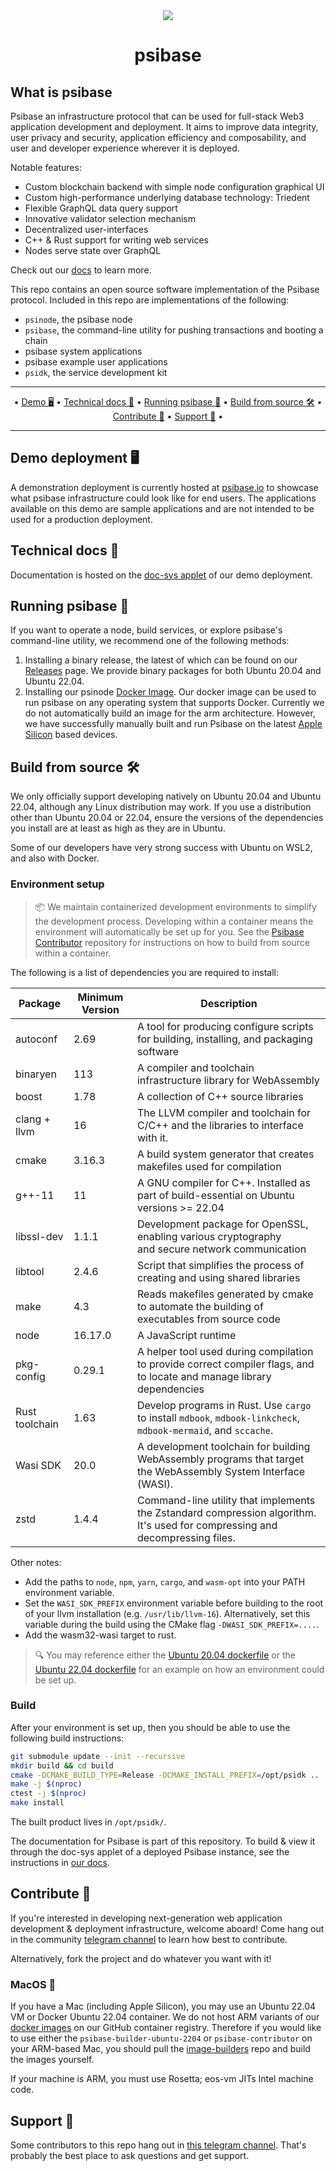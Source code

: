 <div align="center">
  <img src="https://about.psibase.io/assets/logo-psibase-green.0714b8ee.svg" />
</div>
<h1 align="center">
  psibase
</h1>

## What is psibase

Psibase an infrastructure protocol that can be used for full-stack Web3 application development and deployment. It aims to improve data integrity, user privacy and security, application efficiency and composability, and user and developer experience wherever it is deployed.

Notable features:
* Custom blockchain backend with simple node configuration graphical UI
* Custom high-performance underlying database technology: Triedent
* Flexible GraphQL data query support
* Innovative validator selection mechanism
* Decentralized user-interfaces
* C++ & Rust support for writing web services
* Nodes serve state over GraphQL 

Check out our [docs](https://doc-sys.psibase.io/) to learn more.

This repo contains an open source software implementation of the Psibase protocol. Included in this repo are implementations of the following:

- `psinode`, the psibase node
- `psibase`, the command-line utility for pushing transactions and booting a chain
- psibase system applications 
- psibase example user applications
- `psidk`, the service development kit

-------

<p align="center">
    &bull;
    <a href="#demo-deployment-%EF%B8%8F">Demo 🖥️</a> &bull;
    <a href="#technical-docs">Technical docs 📓</a> &bull;
    <a href="#running-psibase">Running psibase 🚀</a> &bull;
    <a href="#build-from-source">Build from source 🛠️</a> &bull;
    <a href="#contribute-">Contribute 🧬</a> &bull;
    <a href="#support">Support 📱</a> &bull;
</p>

-------

## Demo deployment 🖥️

A demonstration deployment is currently hosted at [psibase.io](https://psibase.io) to showcase what psibase infrastructure could look like for end users. The applications available on this demo are sample applications and are not intended to be used for a production deployment.

## Technical docs 📓

Documentation is hosted on the [doc-sys applet](https://doc-sys.psibase.io/) of our demo deployment.

## Running psibase 🚀

If you want to operate a node, build services, or explore psibase's command-line utility, we recommend one of the following methods:
1. Installing a binary release, the latest of which can be found on our [Releases](https://github.com/gofractally/psibase/releases) page. We provide binary packages for both Ubuntu 20.04 and Ubuntu 22.04.
2. Installing our psinode [Docker Image](https://github.com/gofractally/psinode-docker-image/pkgs/container/psinode). Our docker image can be used to run psibase on any operating system that supports Docker. Currently we do not automatically build an image for the arm architecture. However, we have successfully manually built and run Psibase on the latest [Apple Silicon](https://support.apple.com/en-us/HT211814) based devices. 


## Build from source 🛠️

We only officially support developing natively on Ubuntu 20.04 and Ubuntu 22.04, although any Linux distribution may work. If you use a distribution other than Ubuntu 20.04 or 22.04, ensure the versions of the dependencies you install are at least as high as they are in Ubuntu.

Some of our developers have very strong success with Ubuntu on WSL2, and also with Docker.

### Environment setup

> 📦 We maintain containerized development environments to simplify the development process. Developing within a container means the environment will automatically be set up for you. See the [Psibase Contributor](https://github.com/gofractally/psibase-contributor) repository for instructions on how to build from source within a container.

The following is a list of dependencies you are required to install:

| Package                    | Minimum Version | Description                                                                                                                         |
| -------------------------- | --------------- | ----------------------------------------------------------------------------------------------------------------------------------- |
| autoconf                   | 2.69            | A tool for producing configure scripts for building, installing, and packaging software                                             |
| binaryen                   | 113             | A compiler and toolchain infrastructure library for WebAssembly                                                                     |
| boost                      | 1.78            | A collection of C++ source libraries                                                                                                |
| clang + llvm               | 16              | The LLVM compiler and toolchain for C/C++ and the libraries to interface with it.                                                   |
| cmake                      | 3.16.3          | A build system generator that creates makefiles used for compilation                                                                |
| g++-11                     | 11              | A GNU compiler for C++. Installed as part of build-essential on Ubuntu versions >= 22.04                                            |
| libssl-dev                 | 1.1.1           | Development package for OpenSSL, enabling various cryptography and secure network communication                                     |
| libtool                    | 2.4.6           | Script that simplifies the process of creating and using shared libraries                                                           |
| make                       | 4.3             | Reads makefiles generated by cmake to automate the building of executables from source code                                         |
| node                       | 16.17.0         | A JavaScript runtime                                                                                                                |
| pkg-config                 | 0.29.1          | A helper tool used during compilation to provide correct compiler flags, and to locate and manage library dependencies              |
| Rust toolchain             | 1.63            | Develop programs in Rust. Use `cargo` to install `mdbook`, `mdbook-linkcheck`, `mdbook-mermaid`, and `sccache`.                     |
| Wasi SDK                   | 20.0            | A development toolchain for building WebAssembly programs that target the WebAssembly System Interface (WASI).                      |
| zstd                       | 1.4.4           | Command-line utility that implements the Zstandard compression algorithm. It's used for compressing and decompressing files.        |

Other notes:
* Add the paths to `node`, `npm`, `yarn`, `cargo`, and `wasm-opt` into your PATH environment variable.
* Set the `WASI_SDK_PREFIX` environment variable before building to the root of your llvm installation (e.g. `/usr/lib/llvm-16`). Alternatively, set this variable during the build using the CMake flag `-DWASI_SDK_PREFIX=....`.
* Add the wasm32-wasi target to rust.

> 🔍 You may reference either the [Ubuntu 20.04 dockerfile](https://github.com/gofractally/image-builders/blob/main/docker/ubuntu-2004-builder.Dockerfile) or the [Ubuntu 22.04 dockerfile](https://github.com/gofractally/image-builders/blob/main/docker/ubuntu-2204-builder.Dockerfile) for an example on how an environment could be set up.

### Build

After your environment is set up, then you should be able to use the following build instructions:

```sh
git submodule update --init --recursive
mkdir build && cd build
cmake -DCMAKE_BUILD_TYPE=Release -DCMAKE_INSTALL_PREFIX=/opt/psidk ..
make -j $(nproc)
ctest -j $(nproc)
make install
```

The built product lives in `/opt/psidk/`.

The documentation for Psibase is part of this repository. To build & view it through the doc-sys applet of a deployed Psibase instance, see the instructions in [our docs](https://doc-sys.psibase.io/documentation.html).

## Contribute 🧬

If you're interested in developing next-generation web application development & deployment infrastructure, welcome aboard! Come hang out in the community [telegram channel](https://t.me/psibase_developers) to learn how best to contribute.

Alternatively, fork the project and do whatever you want with it!

### MacOS 🍏

If you have a Mac (including Apple Silicon), you may use an Ubuntu 22.04 VM or Docker Ubuntu 22.04 container. We do not host ARM variants of our [docker images](https://github.com/orgs/gofractally/packages?repo_name=image-builders) on our GitHub container registry. Therefore if you would like to use either the `psibase-builder-ubuntu-2204` or `psibase-contributor` on your ARM-based Mac, you should pull the [image-builders](https://github.com/gofractally/image-builders) repo and build the images yourself.

If your machine is ARM, you must use Rosetta; eos-vm JITs Intel machine code.

## Support 📱

Some contributors to this repo hang out in [this telegram channel](https://t.me/psibase_developers). That's probably the best place to ask questions and get support.
